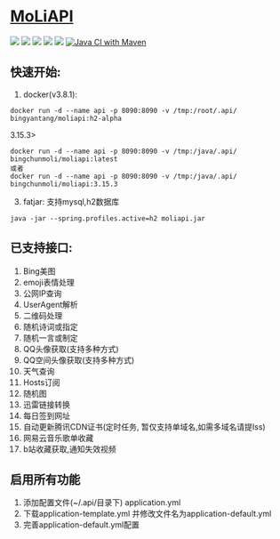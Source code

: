 # [MoLiAPI](https://api.bingchunmoli.com)

![](https://badgen.net/github/release/bingchunmoli/MoLiApi/stable)
![](https://badgen.net/github/prs/bingchunmoli/MoLiApi)
![](https://badgen.net/github/commits/bingchunmoli/MoLiApi)
![](https://badgen.net/github/releases/bingchunmoli/MoLiApi)
![](https://badgen.net/github/license/bingchunmoli/MoLiApi)
[![Java CI with Maven](https://github.com/BingChunMoLi/MoLiAPI/actions/workflows/maven.yml/badge.svg?event=branch_protection_rule)](https://github.com/BingChunMoLi/MoLiAPI/actions/workflows/maven.yml)

## 快速开始:
1. docker(v3.8.1):
```shell
docker run -d --name api -p 8090:8090 -v /tmp:/root/.api/ bingyantang/moliapi:h2-alpha
```

3.15.3>

```shell
docker run -d --name api -p 8090:8090 -v /tmp:/java/.api/ bingchunmoli/moliapi:latest
或者
docker run -d --name api -p 8090:8090 -v /tmp:/java/.api/ bingchunmoli/moliapi:3.15.3
```

3. fatjar:
   支持mysql,h2数据库
```shell
java -jar --spring.profiles.active=h2 moliapi.jar
```
## 已支持接口:
1. Bing美图
2. emoji表情处理
3. 公网IP查询
4. UserAgent解析
5. 二维码处理
6. 随机诗词或指定
7. 随机一言或制定
8. QQ头像获取(支持多种方式)
9. QQ空间头像获取(支持多种方式)
10. 天气查询
11. Hosts订阅
12. 随机图
13. 迅雷链接转换
14. 每日签到网址
15. 自动更新腾讯CDN证书(定时任务, 暂仅支持单域名,如需多域名请提Iss)
16. 网易云音乐歌单收藏
17. b站收藏获取,通知失效视频

## 启用所有功能
1. 添加配置文件(~/.api/目录下) application.yml
2. 下载application-template.yml 并修改文件名为application-default.yml
3. 完善application-default.yml配置

